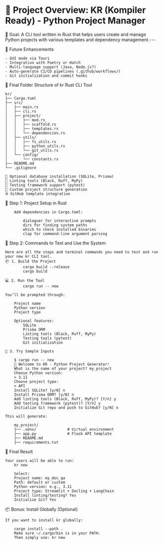 # 🧱 Project Overview: KR (Kompiler Ready) - Python Project Manager

🎯 Goal:
    A CLI tool written in Rust that helps users create and manage Python projects with various templates and dependency management.---

🧪 Future Enhancements

    - GUI mode via Tauri
    - Integration with Poetry or Hatch
    - Multi-language support (Java, Node.js?)
    - Auto-generate CI/CD pipelines (.github/workflows/)
    - Git initialization and commit hooks
    
📁 Final Folder Structure of kr Rust CLI Tool

    kr/
    ├── Cargo.toml
    ├── src/
    │   ├── main.rs
    │   ├── cli.rs
    │   ├── project/
    │   │   ├── mod.rs
    │   │   ├── scaffold.rs
    │   │   ├── templates.rs
    │   │   └── dependencies.rs
    │   ├── utils/
    │   │   ├── fs_utils.rs
    │   │   ├── python_utils.rs
    │   │   └── git_utils.rs
    │   └── config/
    │       └── constants.rs
    ├── README.md
    └── .gitignore

    🔌 Optional database installation (SQLite, Prisma)
    🧹 Linting tools (Black, Ruff, MyPy)
    🧪 Testing framework support (pytest)
    📁 Custom project structure generation
    🌐 GitHub template integration

🔨 Step 1: Project Setup in Rust

        Add dependencies in Cargo.toml:

            dialoguer for interactive prompts
            dirs for finding system paths
            which to check installed binaries
            clap for command-line argument parsing

🚀 Step 2: Commands to Test and Use the System

    Here are all the steps and terminal commands you need to test and run your new kr CLI tool.
    📦 1. Build the Project
            cargo build --release
            cargo build

    💻 2. Run the Tool
            cargo run -- new

    You’ll be prompted through:

        Project name
        Python version
        Project type

        Optional features:
            SQLite
            Prisma ORM
            Linting tools (Black, Ruff, MyPy)
            Testing tools (pytest)
            Git initialization

    🧪 3. Try Sample Inputs

        $ cargo run -- new
        🎨 Welcome to KR - Python Project Generator!
        What is the name of your project? my_project
        Choose Python version:
        > 3.11
        Choose project type:
        > API
        Install SQLite? [y/N] n
        Install Prisma ORM? [y/N] n
        Add linting tools (Black, Ruff, MyPy)? [Y/n] y
        Add testing framework (pytest)? [Y/n] y
        Initialize Git repo and push to GitHub? [y/N] n

    This will generate:

        my_project/
        ├── .venv/              # Virtual environment
        ├── app.py              # Flask API template
        ├── README.md
        ├── requirements.txt

🚀 Final Result

    Your users will be able to run:
        kr new

        Select:
        Project name: my_doc_qa
        Path: default or custom
        Python version: e.g., 3.11
        Project type: Streamlit + Docling + LangChain
        Install linting/testing? Yes
        Initialize Git? Yes

📦 Bonus: Install Globally (Optional)

    If you want to install kr globally:

        cargo install --path .
        Make sure ~/.cargo/bin is in your PATH.
        Then simply use: kr new
